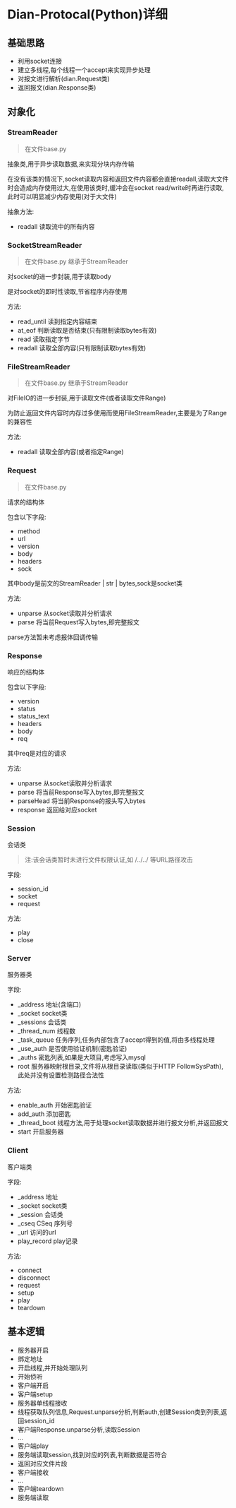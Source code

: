 # Dian-Protocal(Python)详细

## 基础思路

- 利用socket连接
- 建立多线程,每个线程一个accept来实现异步处理
- 对报文进行解析(dian.Request类)
- 返回报文(dian.Response类)

## 对象化

### StreamReader

> 在文件base.py

抽象类,用于异步读取数据,来实现分块内存传输

在没有该类的情况下,socket读取内容和返回文件内容都会直接readall,读取大文件时会造成内存使用过大,在使用该类时,缓冲会在socket read/write时再进行读取,此时可以明显减少内存使用(对于大文件)

抽象方法:
- readall 读取流中的所有内容

### SocketStreamReader

> 在文件base.py
> 继承于StreamReader

对socket的进一步封装,用于读取body

是对socket的即时性读取,节省程序内存使用

方法:
- read_until 读到指定内容结束
- at_eof 判断读取是否结束(只有限制读取bytes有效)
- read 读取指定字节
- readall 读取全部内容(只有限制读取bytes有效)

### FileStreamReader

> 在文件base.py
> 继承于StreamReader

对FileIO的进一步封装,用于读取文件(或者读取文件Range)

为防止返回文件内容时内存过多使用而使用FileStreamReader,主要是为了Range的兼容性

方法:
- readall 读取全部内容(或者指定Range)

### Request

> 在文件base.py

请求的结构体

包含以下字段:
- method
- url
- version
- body
- headers
- sock

其中body是前文的StreamReader | str | bytes,sock是socket类

方法:
- unparse 从socket读取并分析请求
- parse 将当前Request写入bytes,即完整报文

parse方法暂未考虑报体回调传输

### Response

响应的结构体

包含以下字段:
- version
- status
- status_text
- headers
- body
- req

其中req是对应的请求

方法:
- unparse 从socket读取并分析请求
- parse 将当前Response写入bytes,即完整报文
- parseHead 将当前Response的报头写入bytes
- response 返回给对应socket

### Session

会话类

> 注:该会话类暂时未进行文件权限认证,如 /../../ 等URL路径攻击

字段:
- session_id
- socket
- request

方法:
- play
- close

### Server

服务器类

字段:
- _address 地址(含端口)
- _socket socket类
- _sessions 会话类
- _thread_num 线程数
- _task_queue 任务序列,任务内部包含了accept得到的值,将由多线程处理
- _use_auth 是否使用验证机制(密匙验证)
- _auths 密匙列表,如果是大项目,考虑写入mysql
- root 服务器映射根目录,文件将从根目录读取(类似于HTTP FollowSysPath),此处并没有设置检测路径合法性

方法:
- enable_auth 开始密匙验证
- add_auth 添加密匙
- _thread_boot 线程方法,用于处理socket读取数据并进行报文分析,并返回报文
- start 开启服务器

### Client

客户端类

字段:
- _address 地址
- _socket socket类
- _session 会话类
- _cseq CSeq 序列号
- _url 访问的url
- play_record play记录

方法:
- connect
- disconnect
- request
- setup
- play
- teardown

## 基本逻辑

- 服务器开启
- 绑定地址
- 开启线程,并开始处理队列
- 开始侦听
- 客户端开启
- 客户端setup
- 服务器单线程接收
- 线程获取队列信息,Request.unparse分析,判断auth,创建Session类到列表,返回session_id
- 客户端Response.unparse分析,读取Session
- ...
- 客户端play
- 服务端读取session,找到对应的列表,判断数据是否符合
- 返回对应文件片段
- 客户端接收
- ...
- 客户端teardown
- 服务端读取
